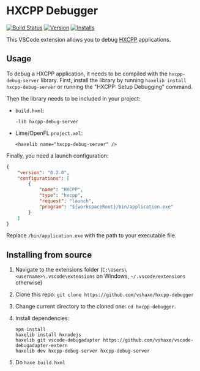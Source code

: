 # HXCPP Debugger

[![Build Status](https://travis-ci.org/vshaxe/hxcpp-debugger.svg?branch=master)](https://travis-ci.org/vshaxe/hxcpp-debugger) [![Version](https://vsmarketplacebadge.apphb.com/version-short/vshaxe.hxcpp-debugger.svg)](https://marketplace.visualstudio.com/items?itemName=vshaxe.hxcpp-debugger) [![Installs](https://vsmarketplacebadge.apphb.com/installs-short/vshaxe.hxcpp-debugger.svg)](https://marketplace.visualstudio.com/items?itemName=vshaxe.hxcpp-debugger)

This VSCode extension allows you to debug [HXCPP](https://haxe.org/manual/target-cpp-getting-started.html) applications.

## Usage

To debug a HXCPP application, it needs to be compiled with the `hxcpp-debug-server` library. First, install the library by running `haxelib install hxcpp-debug-server` or running the "HXCPP: Setup Debugging" command.

Then the library needs to be included in your project:

* `build.hxml`:

	```
	-lib hxcpp-debug-server
	```

* Lime/OpenFL `project.xml`:

	```
	<haxelib name="hxcpp-debug-server" />
	```

Finally, you need a launch configuration:


```json
{ 
    "version": "0.2.0",
    "configurations": [
        {
            "name": "HXCPP",
            "type": "hxcpp",
            "request": "launch",
            "program": "${workspaceRoot}/bin/application.exe"
        }
    ]
}
```

Replace `/bin/application.exe` with the path to your executable file.

## Installing from source

1. Navigate to the extensions folder (`C:\Users\<username>\.vscode\extensions` on Windows, `~/.vscode/extensions` otherwise)
2. Clone this repo: `git clone https://github.com/vshaxe/hxcpp-debugger`
3. Change current directory to the cloned one: `cd hxcpp-debugger`.
4. Install dependencies:

    ```hxml
    npm install
    haxelib install hxnodejs
    haxelib git vscode-debugadapter https://github.com/vshaxe/vscode-debugadapter-extern
    haxelib dev hxcpp-debug-server hxcpp-debug-server
    ```

5. Do `haxe build.hxml`
